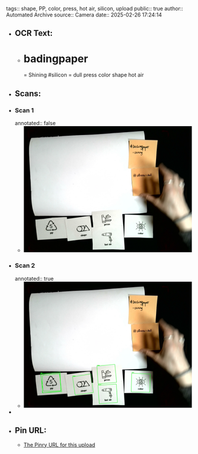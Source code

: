 tags:: shape, PP, color, press, hot air, silicon, upload
public:: true
author:: Automated Archive
source:: Camera
date:: 2025-02-26 17:24:14

- ## OCR Text:
	- # badingpaper
	  = Shining
	  #silicon = dull
	  press
	  color
	  shape
	  hot air
- ## Scans:
- ### Scan 1
  annotated:: false
	- ![./assets/scans/2025-02-26T17-24-14-8028.jpg](./assets/scans/2025-02-26T17-24-14-8028.jpg)
- ### Scan 2
  annotated:: true
	- ![./assets/scans/2025-02-26T17-24-14-8343.jpg](./assets/scans/2025-02-26T17-24-14-8343.jpg)
-
- ## Pin URL:
	- [The Pinry URL for this upload](https://pinry.petau.net/pins/129/)